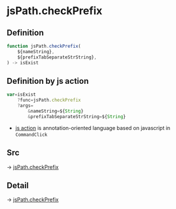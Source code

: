 # jsPath.checkPrefix

## Definition

```js.js
function jsPath.checkPrefix(
	${nameString},
	${prefixTabSeparateStrString},
) -> isExist
```


## Definition by js action

```js.js
var=isExist
	?func=jsPath.checkPrefix
	?args=
		&nameString=${String}
		&prefixTabSeparateStrString=${String}
```

- [js action](#) is annotation-oriented language based on javascript in `CommandClick`



## Src

-> [jsPath.checkPrefix](https://github.com/puutaro/CommandClick/blob/master/app/src/main/java/com/puutaro/commandclick/fragment_lib/terminal_fragment/js_interface/JsPath.kt#L50)

## Detail

-> [jsPath.checkPrefix](https://github.com/puutaro/CommandClick/blob/master/md/developer/js_interface/details/JsPath/checkPrefix.md)
